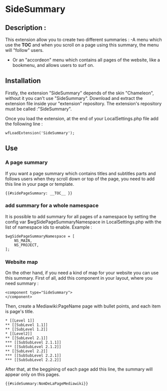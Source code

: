 # SideSummary

## Description : 
This extension allow you to create two different summaries :
-A menu which use the __TOC__ and when you scroll on a page using this summary, the menu will "follow" users.
- Or an "accordeon" menu which contains all pages of the website, like a bookmenu, and allows users to surf on. 

## Installation 
Firstly, the extension "SideSummary" depends of the skin "Chameleon", without it you can't use "SideSummary".
Download and extract the extension file inside your "extension" repository. The extension's repository must be called :"SideSummary".

Once you load the extension, at the end of your LocalSettings.php file add the following line :

	wfLoadExtension('SideSummary');

## Use

### A page summary
If you want a page summary which contains titles and subtitles parts and follows users when they scroll down or top of the page, you need to add this line in your page or template. 

	{{#sidePageSummary: __TOC__ }}

### add summary for a whole namespace

It is possible to add summary for all pages of a namespace by setting the config var $wgSidePageSummaryNamespace in LocalSettings.php with the list of namespace ids to enable.
Example :

	$wgSidePageSummaryNamespace = [
		NS_MAIN,
		NS_PROJECT,
	];


### Website map 
On the other hand, if you need a kind of map for your website you can use this summary. 
First of all, add this component in your layout, where you need summary :

	<component type="SideSummary"> 
	</component>
	
Then, create a Mediawiki:PageName page with bullet points, and each item is page's title.  

	* [[Level 1]]
	** [[SubLevel 1.1]]
	** [[SubLevel 1.2]]
	* [[Level2]]
	** [[SubLevel 2.1]]
	*** [[SubSubLevel 2.1.1]]
	*** [[SubSubLevel 2.1.2]]
	** [[SubLevel 2.2]]
	*** [[SubSubLevel 2.2.1]]
	*** [[SubSubLevel 2.2.2]]
	

After that, at the beggining of each page add this line, the summary will appear only on this pages.

	{{#sideSummary:NomDeLaPageMediawiki}}
	
	

